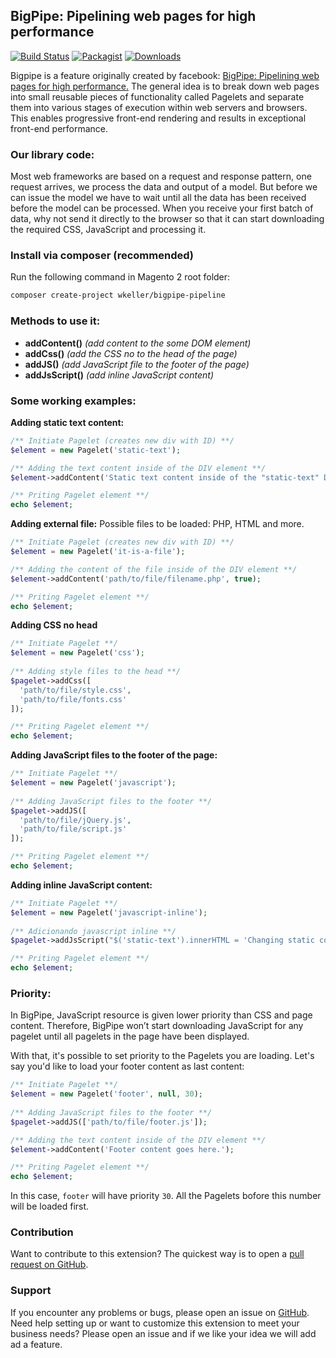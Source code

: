
## BigPipe: Pipelining web pages for high performance
[![Build Status](https://travis-ci.org/williankeller/big-pipe.svg?branch=master)](https://travis-ci.org/williankeller/big-pipe) 
[![Packagist](https://img.shields.io/packagist/v/wkeller/bigpipe-pipeline.svg)](https://packagist.org/packages/wkeller/bigpipe-pipeline) 
[![Downloads](https://img.shields.io/packagist/dt/wkeller/bigpipe-pipeline.svg)](https://packagist.org/packages/wkeller/bigpipe-pipeline)

Bigpipe is a feature originally created by facebook: 
[BigPipe: Pipelining web pages for high performance.](https://engineering.fb.com/web/bigpipe-pipelining-web-pages-for-high-performance/)
The general idea is to break down web pages into small reusable pieces of functionality 
called Pagelets and separate them into various stages of execution within web servers and browsers. This enables 
progressive front-end rendering and results in exceptional front-end performance.


### Our library code:
Most web frameworks are based on a request and response pattern, one request arrives, we process the data and output 
of a model. But before we can issue the model we have to wait until all the data has been received before the model 
can be processed. When you receive your first batch of data, why not send it directly to the browser so that it can 
start downloading the required CSS, JavaScript and processing it.


### Install via composer (recommended)

Run the following command in Magento 2 root folder:
```sh
composer create-project wkeller/bigpipe-pipeline
```

### Methods to use it:
* **addContent()** _(add content to the some DOM element)_
* **addCss()** _(add the CSS no to the head of the page)_
* **addJS()** _(add JavaScript file to the footer of the page)_
* **addJsScript()** _(add inline JavaScript content)_

### Some working examples:

**Adding static text content:**
```php
/** Initiate Pagelet (creates new div with ID) **/
$element = new Pagelet('static-text');

/** Adding the text content inside of the DIV element **/
$element->addContent('Static text content inside of the "static-text" DIV element.');

/** Priting Pagelet element **/
echo $element;
```

**Adding external file:**
Possible files to be loaded: PHP, HTML and more.
```php
/** Initiate Pagelet (creates new div with ID) **/
$element = new Pagelet('it-is-a-file');

/** Adding the content of the file inside of the DIV element **/
$element->addContent('path/to/file/filename.php', true);

/** Priting Pagelet element **/
echo $element;
```

**Adding CSS no head**
```php
/** Initiate Pagelet **/
$element = new Pagelet('css');
        
/** Adding style files to the head **/
$pagelet->addCss([
  'path/to/file/style.css',
  'path/to/file/fonts.css'
]);

/** Priting Pagelet element **/
echo $element;
```

**Adding JavaScript files to the footer of the page:**
```php
/** Initiate Pagelet **/
$element = new Pagelet('javascript');
        
/** Adding JavaScript files to the footer **/
$pagelet->addJS([
  'path/to/file/jQuery.js',
  'path/to/file/script.js'
]);

/** Priting Pagelet element **/
echo $element;
```

**Adding inline JavaScript content:**
```php
/** Initiate Pagelet **/
$element = new Pagelet('javascript-inline');
        
/** Adicionando javascript inline **/
$pagelet->addJsScript("$('static-text').innerHTML = 'Changing static content';");

/** Priting Pagelet element **/
echo $element;
```

### Priority:
In BigPipe, JavaScript resource is given lower priority than CSS and page content. Therefore, BigPipe won’t start 
downloading JavaScript for any pagelet until all pagelets in the page have been displayed.

With that, it's possible to set priority to the Pagelets you are loading. Let's say you'd like to load your footer
content as last content:

```php
/** Initiate Pagelet **/
$element = new Pagelet('footer', null, 30);
        
/** Adding JavaScript files to the footer **/
$pagelet->addJS(['path/to/file/footer.js']);

/** Adding the text content inside of the DIV element **/
$element->addContent('Footer content goes here.');

/** Priting Pagelet element **/
echo $element;
```

In this case, `footer` will have priority `30`. All the Pagelets bofore this number will be loaded first.

### Contribution
Want to contribute to this extension? The quickest way is to open a [pull request on GitHub](https://help.github.com/articles/using-pull-requests).


### Support
If you encounter any problems or bugs, please open an issue on [GitHub](https://github.com/williankeller/bigpipe-pipeline/issues).
Need help setting up or want to customize this extension to meet your business needs? Please open an issue and if we like your idea we will add ad a feature.